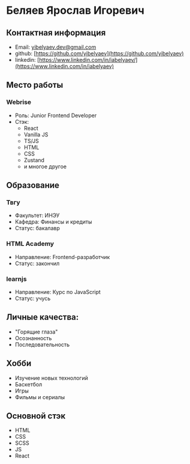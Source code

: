 # Беляев Ярослав Игоревич

## Контактная информация

- Email: yibelyaev.dev@gmail.com
- github: [https://github.com/yibelyaev](https://github.com/yibelyaev)
- linkedin: [https://www.linkedin.com/in/iabelyaev/](https://www.linkedin.com/in/iabelyaev)

## Место работы

### Webrise

- Роль: Junior Frontend Developer
- Стэк:
  - React
  - Vanilla JS
  - TS/JS
  - HTML
  - CSS
  - Zustand
  - и многое другое

## Образование

### Твгу

- Факультет: ИНЭУ
- Кафедра: Финансы и кредиты
- Статус: бакалавр

### HTML Academy

- Направление: Frontend-разработчик
- Статус: закончил

### learnjs

- Направление: Курс по JavaScript
- Статус: учусь

## Личные качества:

- "Горящие глаза"
- Осознанность
- Последовательность

## Хобби

- Изучение новых технологий
- Баскетбол
- Игры
- Фильмы и сериалы

## Основной стэк

- HTML
- CSS
- SCSS
- JS
- React
